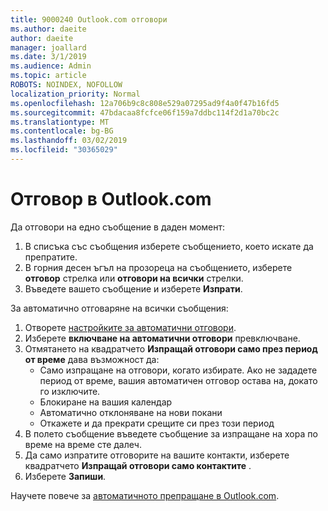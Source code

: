 ```yaml
---
title: 9000240 Outlook.com отговори
ms.author: daeite
author: daeite
manager: joallard
ms.date: 3/1/2019
ms.audience: Admin
ms.topic: article
ROBOTS: NOINDEX, NOFOLLOW
localization_priority: Normal
ms.openlocfilehash: 12a706b9c8c808e529a07295ad9f4a0f47b16fd5
ms.sourcegitcommit: 47bdacaa8fcfce06f159a7ddbc114f2d1a70bc2c
ms.translationtype: MT
ms.contentlocale: bg-BG
ms.lasthandoff: 03/02/2019
ms.locfileid: "30365029"
---
```

# <a name="replying-in-outlookcom"></a>Отговор в Outlook.com

Да отговори на едно съобщение в даден момент:

1. В списъка със съобщения изберете съобщението, което искате да препратите.
2. В горния десен ъгъл на прозореца на съобщението, изберете **отговор** стрелка или **отговори на всички** стрелки.
3. Въведете вашето съобщение и изберете **Изпрати**.

За автоматично отговаряне на всички съобщения:

1. Отворете [настройките за автоматични отговори](https://outlook.live.com/mail/options/mail/automaticReplies/automaticRepliesOption).
2. Изберете **включване на автоматични отговори** превключване.
3. Отмятането на квадратчето **Изпращай отговори само през период от време** дава възможност да:
    - Само изпращане на отговори, когато избирате. Ако не зададете период от време, вашия автоматичен отговор остава на, докато го изключите.
    - Блокиране на вашия календар
    - Автоматично отклоняване на нови покани
    - Откажете и да прекрати срещите си през този период
4. В полето съобщение въведете съобщение за изпращане на хора по време на време сте далеч.
5. Да само изпратите отговорите на вашите контакти, изберете квадратчето **Изпращай отговори само контактите** .
6. Изберете **Запиши**.

Научете повече за [автоматичното препращане в Outlook.com](https://support.office.com/article/14614626-9855-48dc-a986-dec81d07b1a0).
